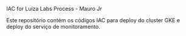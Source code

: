IAC for Luiza Labs Process - Mauro Jr

Este repositório contém os códigos IAC para deploy do cluster GKE e deploy do serviço de monitoramento.
